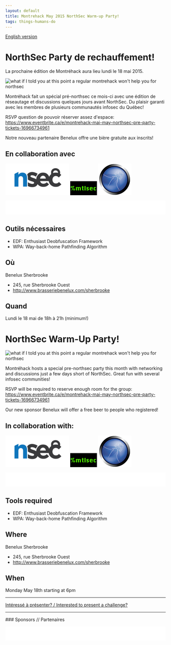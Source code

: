 ```yaml
---
layout: default
title: Montrehack May 2015 NorthSec Warm-up Party!
tags: things-humans-do
---
```


[English version](#english)

# NorthSec Party de rechauffement!

La prochaine édition de Montréhack aura lieu lundi le 18 mai 2015.

![what if I told you at this point a regular montrehack won't help you for northsec](http://i.imgur.com/3fTY9tj.png)

Montréhack fait un spécial pré-northsec ce mois-ci avec une édition de
réseautage et discussions quelques jours avant NorthSec. Du plaisir garanti
avec les membres de plusieurs communautés infosec du Québec!

RSVP question de pouvoir réserver assez d'espace:
https://www.eventbrite.ca/e/montrehack-mai-may-northsec-pre-party-tickets-16966734961

Notre nouveau partenaire Benelux offre une bière gratuite aux inscrits!

## En collaboration avec

[<img src="/images/nsec_logo.png" alt="NorthSec" width="200px">](http://nsec.io/)
[![mtlsec](/images/mtlsec_logo.png)](http://blog.mtlsec.com)
[![OWASP Montreal](/images/owasp.png)](https://www.owasp.org/index.php/Montr%C3%A9al)

[![Benelux rue Sherbrooke](/images/benelux.png)](http://brasseriebenelux.com/)

## Outils nécessaires

* EDF: Enthusiast Deobfuscation Framework
* WPA: Way-back-home Pathfinding Algorithm

## Où

Benelux Sherbrooke

* 245, rue Sherbrooke Ouest
* http://www.brasseriebenelux.com/sherbrooke

## Quand
Lundi le 18 mai de 18h à 21h (minimum!)

<a id="english"></a>

# NorthSec Warm-Up Party!

![what if I told you at this point a regular montrehack won't help you for northsec](http://i.imgur.com/3fTY9tj.png)

Montréhack hosts a special pre-northsec party this month with networking and
discussions just a few days short of NorthSec. Great fun with several infosec
communities!

RSVP will be required to reserve enough room for the group:
https://www.eventbrite.ca/e/montrehack-mai-may-northsec-pre-party-tickets-16966734961

Our new sponsor Benelux will offer a free beer to people who registered!

## In collaboration with:

[<img src="/images/nsec_logo.png" alt="NorthSec" width="200px">](http://nsec.io/)
[![mtlsec](/images/mtlsec_logo.png)](http://blog.mtlsec.com)
[![OWASP Montreal](/images/owasp.png)](https://www.owasp.org/index.php/Montr%C3%A9al)

[![Benelux rue Sherbrooke](/images/benelux.png)](http://brasseriebenelux.com/)

## Tools required

* EDF: Enthusiast Deobfuscation Framework
* WPA: Way-back-home Pathfinding Algorithm

## Where

Benelux Sherbrooke

* 245, rue Sherbrooke Ouest
* http://www.brasseriebenelux.com/sherbrooke

## When

Monday May 18th starting at 6pm

<hr/>

[Intéressé à présenter? / Interested to present a challenge?](https://github.com/montrehack/montrehack.github.com/wiki/Present-at-Montrehack)

<hr/>
### Sponsors // Partenaires

[![Brasserie Benelux](/images/benelux.png)](http://brasseriebenelux.com/)
